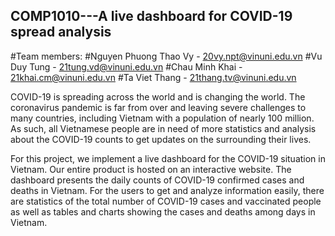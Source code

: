 ## COMP1010---A live dashboard for COVID-19 spread analysis


#Team members:
#Nguyen Phuong Thao Vy - 20vy.npt@vinuni.edu.vn
#Vu Duy Tung - 21tung.vd@vinuni.edu.vn
#Chau Minh Khai - 21khai.cm@vinuni.edu.vn
#Ta Viet Thang - 21thang.tv@vinuni.edu.vn
  
COVID-19 is spreading across the world and is changing the world. The coronavirus pandemic is far from over and leaving severe challenges to many countries, including Vietnam with a population of nearly 100 million. As such, all Vietnamese people are in need of more statistics and analysis about the COVID-19 counts to get updates on the surrounding their lives.
 
For this project, we implement a live dashboard for the COVID-19 situation in Vietnam. Our entire product is hosted on an interactive website. The dashboard presents the daily counts of COVID-19 confirmed cases and deaths in Vietnam. For the users to get and analyze information easily, there are statistics of the total number of COVID-19 cases and vaccinated people as well as tables and charts showing the cases and deaths among days in Vietnam.
